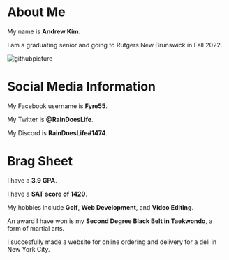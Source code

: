 # About Me

My name is **Andrew Kim**.

I am a graduating senior and going to Rutgers New Brunswick in Fall 2022.

![githubpicture](https://user-images.githubusercontent.com/105865101/172173568-78f913fb-0bd8-4c52-9d2b-f8157a420007.jpg)


# Social Media Information

My Facebook username is **Fyre55**. 

My Twitter is **@RainDoesLife**. 

My Discord is **RainDoesLife#1474**. 


# Brag Sheet

I have a **3.9 GPA**.

I have a **SAT score of 1420**.

My hobbies include **Golf**, **Web Development**, and **Video Editing**.

An award I have won is my **Second Degree Black Belt in Taekwondo**, a form of martial arts.

I succesfully made a website for online ordering and delivery for a deli in New York City.
